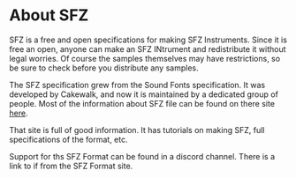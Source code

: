 # About SFZ

SFZ is a free and open specifications for making SFZ Instruments. Since it is free an open, anyone can make an SFZ INtrument and redistribute it without legal worries. Of course the samples themselves may have restrictions, so be sure to check before you distribute any samples.

The SFZ specification grew from the Sound Fonts specification. It was developed by Cakewalk, and now it is maintained by a dedicated group of people. Most of the information about SFZ file can be found on there site [here](https://sfzformat.com/).

That site is full of good information. It has tutorials on making SFZ, full specifications of the format, etc.

Support for ths SFZ Format can be found in a discord channel. There is a link to if from the SFZ Format site.